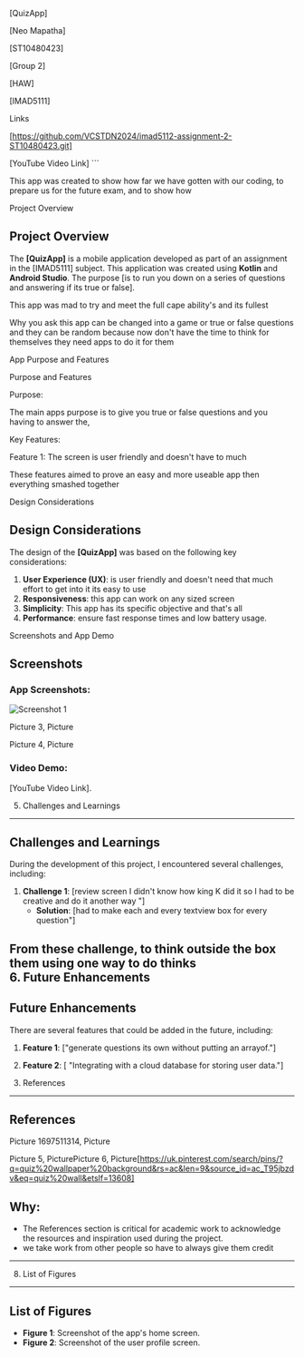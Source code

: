 [QuizApp] 

[Neo Mapatha] 

[ST10480423] 

[Group 2] 

[HAW] 

[IMAD5111] 

Links 

[https://github.com/VCSTDN2024/imad5112-assignment-2-ST10480423.git] 

[YouTube Video Link] ``` 

 

This app was created to show how far we have gotten with our coding, to prepare us for the future exam, and to show how 

 

Project Overview 

 

## Project Overview 
 
The **[QuizApp]** is a mobile application developed as part of an assignment in the [IMAD5111] subject. This application was created using **Kotlin** and **Android Studio**. The purpose [is to run you down on a series of questions and answering if its true or false]. 
 
This app was mad to try and meet the full cape ability's and its fullest   
  

 

Why you ask this app can be changed into a game or true or false questions and they can be random because now don't have the time to think for themselves they need apps to do it for them 

 

App Purpose and Features 

 

Purpose and Features 

Purpose: 

The main apps purpose is to give you true or false questions and you having to answer the,  

Key Features: 

Feature 1: The screen is user friendly and doesn't have to much 

These features aimed to prove an easy and more useable app then everything smashed together  

Design Considerations 

 

## Design Considerations 
 
The design of the **[QuizApp]** was based on the following key considerations: 
 
1. **User Experience (UX)**: is user friendly and doesn't need that much effort to get into it its easy to use    
2. **Responsiveness**: this app can work on any sized screen     
3. **Simplicity**: This app has its specific objective and that's all  
4. **Performance**:  ensure fast response times and low battery usage. 
  

Screenshots and App Demo 

 

## Screenshots 
 
### App Screenshots: 
![Screenshot 1](path_to_screenshot_1.png) 

Picture 3, Picture 

Picture 4, Picture 

 
### Video Demo: 
[YouTube Video Link]. 
 
5. Challenges and Learnings 
--------------------------- 
 
 
## Challenges and Learnings 
 
During the development of this project, I encountered several challenges, including: 
 
1. **Challenge 1**: [review screen I didn't know how king K did it so I had to be creative and do it another way "] 
   - **Solution**: [had to make each and every textview box for every question"] 
    
From these challenge, to think outside the box them using one way to do thinks  
6. Future Enhancements 
---------------------- 
## Future Enhancements 
 
There are several features that could be added in the future, including: 
 
1. **Feature 1**: ["generate questions its own without putting an arrayof."] 
2. **Feature 2**: [ "Integrating with a cloud database for storing user data."] 
 
 
 
7. References 
------------- 
 
## References 
Picture 1697511314, Picture 

 

 

 

Picture 5, PicturePicture 6, Picture[https://uk.pinterest.com/search/pins/?q=quiz%20wallpaper%20background&rs=ac&len=9&source_id=ac_T95jbzdv&eq=quiz%20wall&etslf=13608] 
 
Why: 
---- 
- The References section is critical for academic work to acknowledge the resources and inspiration used during the project. 
- we take work from other people so have to always give them credit  
 
--- 
 
8. List of Figures 
------------------- 
## List of Figures 
 
- **Figure 1**: Screenshot of the app's home screen. 
- **Figure 2**: Screenshot of the user profile screen. 
 
